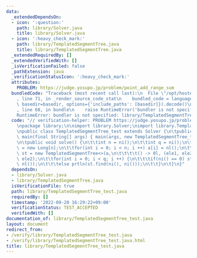 ```yaml
---
data:
  _extendedDependsOn:
  - icon: ':question:'
    path: library/Solver.java
    title: library/Solver.java
  - icon: ':heavy_check_mark:'
    path: library/TemplatedSegmentTree.java
    title: library/TemplatedSegmentTree.java
  _extendedRequiredBy: []
  _extendedVerifiedWith: []
  _isVerificationFailed: false
  _pathExtension: java
  _verificationStatusIcon: ':heavy_check_mark:'
  attributes:
    PROBLEM: https://judge.yosupo.jp/problem/point_add_range_sum
  bundledCode: "Traceback (most recent call last):\n  File \"/opt/hostedtoolcache/Python/3.10.6/x64/lib/python3.10/site-packages/onlinejudge_verify/documentation/build.py\"\
    , line 71, in _render_source_code_stat\n    bundled_code = language.bundle(stat.path,\
    \ basedir=basedir, options={'include_paths': [basedir]}).decode()\n  File \"/opt/hostedtoolcache/Python/3.10.6/x64/lib/python3.10/site-packages/onlinejudge_verify/languages/user_defined.py\"\
    , line 68, in bundle\n    raise RuntimeError('bundler is not specified: {}'.format(str(path)))\n\
    RuntimeError: bundler is not specified: library/TemplatedSegmentTree_test.java\n"
  code: "// verification-helper: PROBLEM https://judge.yosupo.jp/problem/point_add_range_sum\n\
    \npackage library;\n\nimport library.Solver;\nimport library.TemplatedSegmentTree;\n\
    \npublic class TemplatedSegmentTree_test extends Solver {\n\tpublic static void\
    \ main(final String[] args) { main(args, new TemplatedSegmentTree_test()); }\n\
    \n\tpublic void solve() {\n\t\tint n = ni();\n\t\tint q = ni();\n\t\tLong a[]\
    \ = new Long[n];\n\t\tfor(int i = 0; i < n; i ++) a[i] = nl();\n\t\tTemplatedSegmentTree<Long>\
    \ st = new TemplatedSegmentTree<>(a,\n\t\t\t\t() -> 0l, (ele1, ele2) -> ele1 +\
    \ ele2);\n\t\tfor(int i = 0; i < q; i ++) {\n\t\t\tif(ni() == 0) st.update(ni(),\
    \ nl());\n\t\t\telse prtln(st.find(ni(), ni()));\n\t\t}\n\t}\n}"
  dependsOn:
  - library/Solver.java
  - library/TemplatedSegmentTree.java
  isVerificationFile: true
  path: library/TemplatedSegmentTree_test.java
  requiredBy: []
  timestamp: '2022-09-20 16:29:22+09:00'
  verificationStatus: TEST_ACCEPTED
  verifiedWith: []
documentation_of: library/TemplatedSegmentTree_test.java
layout: document
redirect_from:
- /verify/library/TemplatedSegmentTree_test.java
- /verify/library/TemplatedSegmentTree_test.java.html
title: library/TemplatedSegmentTree_test.java
---
```

